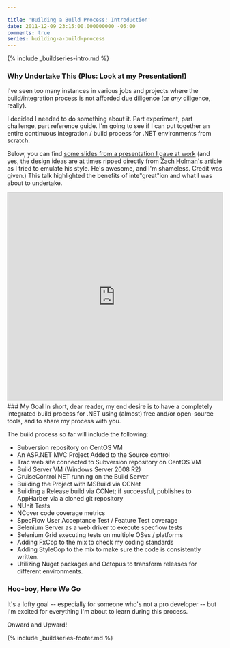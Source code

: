 ```yaml
---
 
title: 'Building a Build Process: Introduction'
date: 2011-12-09 23:15:00.000000000 -05:00
comments: true
series: building-a-build-process
---
```


{% include _buildseries-intro.md %}

### Why Undertake This (Plus: Look at my Presentation!)

I've seen too many instances in various jobs and projects where the build/integration process is not afforded due diligence (or *any* diligence, really).

I decided I needed to do something about it. Part experiment, part challenge, part reference guide. I'm going to see if I can put together an entire continuous integration / build process for .NET environments from scratch.

Below, you can find [some slides from a presentation I gave at work][SS Link] (and yes, the design ideas are at times ripped directly from [Zach Holman's article][Holman Link] as I tried to emulate his style. He's awesome, and I'm shameless. Credit was given.) This talk highlighted the benefits of inte"great"ion and what I was about to undertake.

<iframe src="https://www.slideshare.net/slideshow/embed_code/10484958?rel=0" width="595" height="485" frameborder="0" marginwidth="0" marginheight="0" scrolling="no" style="border:1px solid #CCC; border-width:1px 1px 0; margin-bottom:5px; max-width: 100%;" allowfullscreen> </iframe>
### My Goal
In short, dear reader, my end desire is to have a completely integrated build process for .NET using (almost) free and/or open-source tools, and to share my process with you.

The build process so far will include the following:

* Subversion repository on CentOS VM
* An ASP.NET MVC Project Added to the Source control
* Trac web site connected to Subversion repository on CentOS VM
* Build Server VM (Windows Server 2008 R2)
* CruiseControl.NET running on the Build Server
* Building the Project with MSBuild via CCNet
* Building a Release build via CCNet; if successful, publishes to AppHarber via a cloned git repository
* NUnit Tests
* NCover code coverage metrics
* SpecFlow User Acceptance Test / Feature Test coverage
* Selenium Server as a web driver to execute specflow tests
* Selenium Grid executing tests on multiple OSes / platforms
* Adding FxCop to the mix to check my coding standards
* Adding StyleCop to the mix to make sure the code is consistently written.
* Utilizing Nuget packages and Octopus to transform releases for different environments.

### Hoo-boy, Here We Go

It's a lofty goal -- especially for someone who's not a pro developer -- but I'm excited for everything I'm about to learn during this process.

Onward and Upward!

{% include _buildseries-footer.md %}

[SS Link]: https://www.slideshare.net/SeanKilleen1/integreation
[Holman Link]: http://zachholman.com/posts/slide-design-for-developers/
